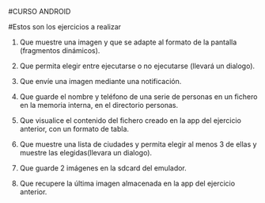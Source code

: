 #CURSO ANDROID

#Estos son los ejercicios a realizar

1. Que muestre una imagen y que se adapte al formato de la pantalla (fragmentos dinámicos).

2. Que permita elegir entre ejecutarse o no ejecutarse (llevará un dialogo).

3. Que envíe una imagen mediante una notificación.

4. Que guarde el  nombre y  teléfono de una serie de personas  en un fichero en la memoria interna, en el directorio personas.

5. Que visualice el contenido del fichero creado en la app del ejercicio anterior, con un formato de tabla.

6. Que muestre una lista de ciudades y permita elegir al menos 3 de ellas y muestre las elegidas(llevara un dialogo).

7. Que guarde  2 imágenes en la sdcard del emulador.

8. Que recupere la última imagen almacenada en la app del ejercicio anterior.